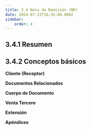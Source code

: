 ```yaml
---
title: 3.4 Nota de Remisión (NR)
date: 2024-07-22T16:35:00.000Z
sidebar:
    order: 4
---
```

## 3.4.1 Resumen

## 3.4.2 Conceptos básicos

**Cliente (Receptor)**

**Documentos Relacionados**

**Cuerpo de Documento**

**Venta Tercero**

**Extensión**

**Apéndices**
